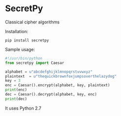 # SecretPy

Classical cipher algorithms


Installation:
```
pip install secretpy
```

Sample usage:

```python
#!/usr/bin/python
from secretpy import Caesar

alphabet = u"abcdefghijklmnopqrstuvwxyz"
plaintext  = u"thequickbrownfoxjumpsoverthelazydog"
key = 3
enc = Caesar().encrypt(alphabet, key, plaintext)
print(enc)
dec = Caesar().decrypt(alphabet, key, enc)
print(dec)

```

It uses Python 2.7
